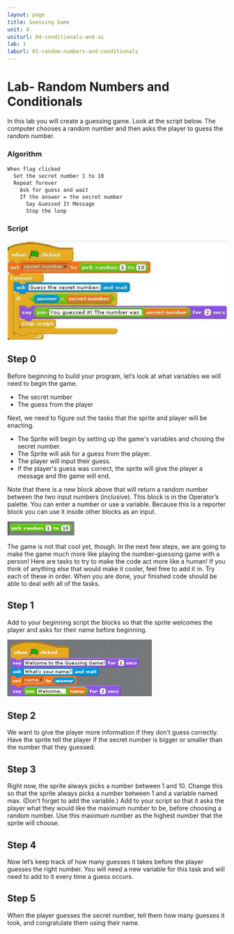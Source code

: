 ```yaml
---
layout: page
title: Guessing Game
unit: 4
uniturl: 04-conditionals-and-ai
lab: 1
laburl: 01-random-numbers-and-conditionals
---
```



Lab- Random Numbers and Conditionals
====================================
In this lab you will create a guessing game. Look at the script below. The
computer chooses a random number and then asks the player to guess the random number.

### Algorithm
    When flag clicked
      Set the secret number 1 to 10
      Repeat forever
        Ask for guess and wait
        If the answer = the secret number
          Say Guessed It Message
          Stop the loop

### Script
![Script](lab-guess-1.png)


Step 0
------
Before beginning to build your program, let’s look at what variables we will
need to begin the game.

 * The secret number
 * The guess from the player

Next, we need to figure out the tasks that the sprite and player will be
enacting.

 * The Sprite will begin by setting up the game's variables and chosing the secret
   number.
 * The Sprite will ask for a guess from the player.
 * The player will input their guess.
 * If the player's guess was correct, the sprite will give the player a message
   and the game will end.

Note that there is a new block above that will return a random number between the two input
numbers (inclusive). This block is in the Operator’s palette. You can enter a number or use a
variable. Because this is a reporter block you can use it inside other blocks as an input.

![Script](lab-guess-2.png)

The game is not that cool yet, though. In the next few steps, we are going to make the game much
more like playing the number-guessing game with a person! Here are tasks to try to make the code
act more like a human! If you think of anything else that would make it cooler, feel free to add it in.
Try each of these in order. When you are done, your finished code should be able to deal with all of
the tasks.


Step 1
------
Add to your beginning script the blocks so that the sprite welcomes the player and asks for
their name before beginning.

![Script](lab-guess-3.png)


Step 2
------
We want to give the player more information if they don’t guess correctly. Have the sprite tell the
player if the secret number is bigger or smaller than the number that they guessed.


Step 3
------
Right now, the sprite always picks a number between 1 and 10. Change this so that the sprite
always picks a number between 1 and a variable named max. (Don’t forget to add the variable.)
Add to your script so that it asks the player what they would like the maximum number to be,
before choosing a random number. Use this maximum number as the highest number that the
sprite will choose.


Step 4
------
Now let’s keep track of how many guesses it takes before the player guesses the right number. You
will need a new variable for this task and will need to add to it every time a guess occurs.


Step 5
------
When the player guesses the secret number, tell them how many guesses it took, and congratulate
them using their name.






